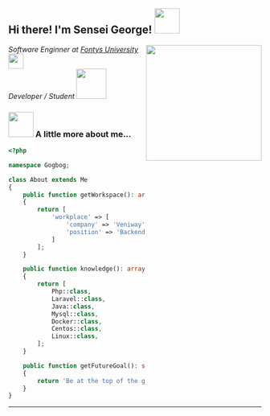 <h2> Hi there! I'm Sensei George! <img src="https://media0.giphy.com/media/oe2xrueDbEbsCTd1iT/giphy.gif?cid=ecf05e47ayooqsbrd6lw3i6sja2b3dy39d7prucmp45k3xjm&rid=giphy.gif" width="50"></h2>
<img align='right' src="https://media4.giphy.com/media/PiQejEf31116URju4V/giphy.gif?cid=ecf05e47l7tqpnkal0ajb1gxtptrm0b8ragkcwh4de3w6qa2&rid=giphy.gif" width="230">
<p><em>Software Enginner at <a href="https://fontys.edu/">Fontys University</a><img src="https://media3.giphy.com/media/Lka9lcOAdjgcqyTnJt/giphy.gif?cid=ecf05e47hq9s5xp5q6efigmaj21sdhwscltp9ijcc6jv0vpm&rid=giphy.gif" width="30"></br>Developer / Student <img src="https://media1.giphy.com/media/dyAnngHb30dDdiaW3x/giphy.gif" width="60"> 
</em></p>


### <img src="https://media1.giphy.com/media/PMExYMdOHKfa6GU32L/giphy.gif" width="50"> A little more about me...  

```php
<?php

namespace Gogbog;

class About extends Me
{
    public function getWorkspace(): array
    {
        return [
            'workplace' => [
                'company' => 'Veniway',
                'position' => 'Backend Developer'         
            ]
        ];
    }

    public function knowledge(): array
    {
        return [
            Php::class,
            Laravel::class,
            Java::class,
            Mysql::class,
            Docker::class,
            Centos::class,
            Linux::class,
        ];
    }

    public function getFutureGoal(): string
    {
        return 'Be at the top of the game';
    }
}
```


---
